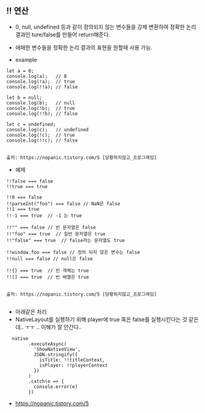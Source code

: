 ## !! 연산
- 0, null, undefined 등과 같이 정의되지 않는 변수들을 강제 변환하여 정확한 논리 결과인 ture/false를 만들어 return해준다. 
- 애매한 변수들을 정확한 논리 결과의 표현을 원할때 사용 가능. 

- example
```
let a = 0;
console.log(a);   // 0
console.log(!a);  // true
console.log(!!a); // false
 
let b = null;
console.log(b);   // null
console.log(!b);  // true
console.log(!!b); // false
 
let c = undefined;
console.log(c);   // undefined
console.log(!c);  // true
console.log(!!c); // false


출처: https://nopanic.tistory.com/5 [당황하지않고_프로그래밍]
```

- 예제
```
!!false === false
!!true === true
 
!!0 === false
!!parseInt("foo") === false // NaN은 false
!!1 === true
!!-1 === true  // -1 는 true
 
!!"" === false // 빈 문자열은 false
!!"foo" === true  // 일반 문자열은 true
!!"false" === true  // false라는 문자열도 true
 
!!window.foo === false // 정의 되지 않은 변수는 false
!!null === false // null은 false
  
!!{} === true  // 빈 객체는 true
!![] === true  // 빈 배열은 true


출처: https://nopanic.tistory.com/5 [당황하지않고_프로그래밍]
  
```
  
  
- 아래같은 처리  
- NativeLayout를 실행하기 위해 player에 true 혹은 false를 실행시킨다는 것 같은데.. ㅜㅜ .. 이해가 잘 안간다..  
    
```
  native
        .executeAsync(
          'ShowNativeView',
          JSON.stringify({
            isTitle: !!titleContext,
            isPlayer: !!playerContext
          })
        )
        .catch(e => {
          console.error(e)
        })
```
  
- https://nopanic.tistory.com/5
